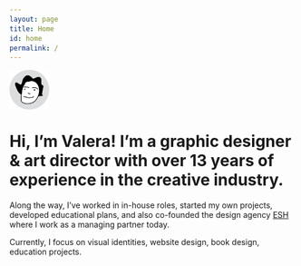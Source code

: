 ```yaml
---
layout: page
title: Home
id: home
permalink: /
---
```


<style>
  /* By default, keep the image responsive and limit it to 100% width. */
  .my-responsive-image {
    display: block;
    margin-left: 0px;
    max-width: 10%;
	min-width: 70px;
    height: auto;
	align: left;
  }

  /* First breakpoint at 768px */
 /* @media (min-width: 768px) {
    .my-responsive-image {
      max-width: 15%;
    }
  } 

  /* Second breakpoint at 1204px */
  @media (min-width: 1024px) {
    .my-responsive-image {
      max-width: 120px;
    }
  } 
</style>

<!-- Insert your single image -->
<img src="/assets/valera.png" alt="small portrait" class="my-responsive-image">

# Hi, I’m Valera! I’m a graphic designer & art director with over 13 years of experience in the creative industry. 

Along the way, I’ve worked in in-house roles, started my own projects, developed educational plans, and also co-founded the design agency [ESH](https://eshgruppa.com/) where I work as a managing partner today.

Currently, I focus on visual identities, website design, book design, education projects.